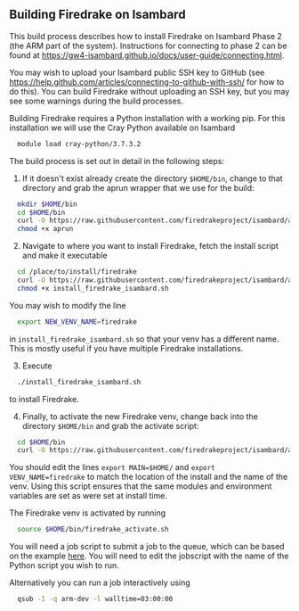## Building Firedrake on Isambard

This build process describes how to install Firedrake on Isambard Phase 2
(the ARM part of the system).
Instructions for connecting to phase 2 can be found at
https://gw4-isambard.github.io/docs/user-guide/connecting.html.

You may wish to upload your Isambard public SSH key to GitHub (see
https://help.github.com/articles/connecting-to-github-with-ssh/
for how to do this).
You can build Firedrake without uploading an SSH key,
but you may see some warnings during the build processes.

Building Firedrake requires a Python installation with a working pip.
For this installation we will use the Cray Python available on Isambard

```bash
  module load cray-python/3.7.3.2
```

The build process is set out in detail in the following steps:

1. If it doesn't exist already create the directory `$HOME/bin`,
change to that directory and grab the aprun wrapper that we use for
the build:

```bash
  mkdir $HOME/bin
  cd $HOME/bin
  curl -O https://raw.githubusercontent.com/firedrakeproject/isambard/alternative_install/aprun
  chmod +x aprun
```

2. Navigate to where you want to install Firedrake, fetch the
install script and make it executable

```bash
  cd /place/to/install/firedrake
  curl -O https://raw.githubusercontent.com/firedrakeproject/isambard/alternative_install/install_firedrake_isambard.sh
  chmod +x install_firedrake_isambard.sh
```

You may wish to modify the line

```bash
  export NEW_VENV_NAME=firedrake
```

in `install_firedrake_isambard.sh` so that your venv has a different name.
This is mostly useful if you have multiple Firedrake installations.

3. Execute

```bash
  ./install_firedrake_isambard.sh
```

to install Firedrake.

4. Finally, to activate the new Firedrake venv, change back into the
directory `$HOME/bin` and grab the activate script:

```bash
  cd $HOME/bin
  curl -O https://raw.githubusercontent.com/firedrakeproject/isambard/alternative_install/firedrake_activate.sh
```

You should edit the lines `export MAIN=$HOME/` and `export VENV_NAME=firedrake`
to match the location of the install and the name of the venv.
Using this script ensures that the same modules and environment
variables are set as were set at install time.

The Firedrake venv is activated by running

```bash
  source $HOME/bin/firedrake_activate.sh
```

You will need a job script to submit a job to the queue, which can be
based on the example
[here](https://github.com/firedrakeproject/isambard/blob/alternative_install/example_firedrake_jobscript.sh).
You will need to edit the jobscript with the name of the Python script
you wish to run.

Alternatively you can run a job interactively using
```bash
  qsub -I -q arm-dev -l walltime=03:00:00
```
